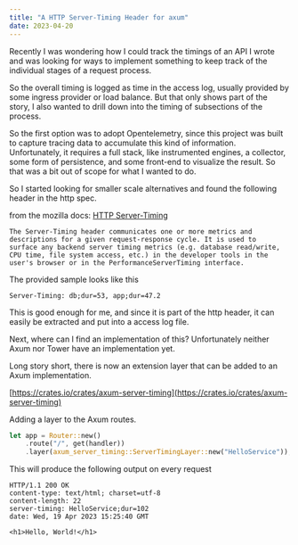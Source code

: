 ```yaml
---
title: "A HTTP Server-Timing Header for axum"
date: 2023-04-20
---
```

Recently I was wondering how I could track the timings of an API I wrote and was looking for ways to implement something to keep track of the individual stages of a request process.

So the overall timing is logged as time in the access log, usually provided by some ingress provider or load balance. But that only shows part of the story, I also wanted to drill down into the timing of subsections of the process.

So the first option was to adopt Opentelemetry, since this project was built to capture tracing data to accumulate this kind of information. Unfortunately, it requires a full stack, like instrumented engines, a collector, some form of persistence, and some front-end to visualize the result. So that was a bit out of scope for what I wanted to do.

So I started looking for smaller scale alternatives and found the following header in the http spec.

from the mozilla docs: [HTTP Server-Timing](https://developer.mozilla.org/en-US/docs/Web/HTTP/Headers/Server-Timing)

    The Server-Timing header communicates one or more metrics and 
    descriptions for a given request-response cycle. It is used to 
    surface any backend server timing metrics (e.g. database read/write,
    CPU time, file system access, etc.) in the developer tools in the 
    user's browser or in the PerformanceServerTiming interface.

The provided sample looks like this

```
Server-Timing: db;dur=53, app;dur=47.2
```

This is good enough for me, and since it is part of the http header, it can easily be extracted and put into a access log file.

Next, where can I find an implementation of this? Unfortunately neither Axum nor Tower have an implementation yet.

Long story short, there is now an extension layer that can be added to an Axum implementation.

[https://crates.io/crates/axum-server-timing](https://crates.io/crates/axum-server-timing)

Adding a layer to the Axum routes.
```rust
let app = Router::new()
    .route("/", get(handler))
    .layer(axum_server_timing::ServerTimingLayer::new("HelloService"));
```

This will produce the following output on every request

```
HTTP/1.1 200 OK
content-type: text/html; charset=utf-8
content-length: 22
server-timing: HelloService;dur=102
date: Wed, 19 Apr 2023 15:25:40 GMT

<h1>Hello, World!</h1>
```